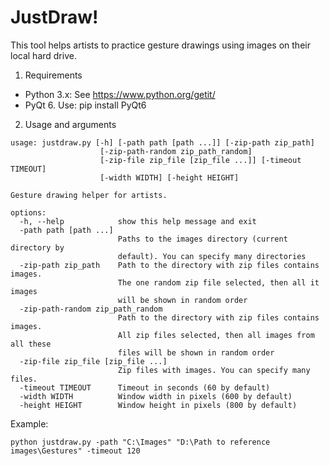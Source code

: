 # JustDraw!
This tool helps artists to practice gesture drawings using images on their local hard drive.

1. Requirements

- Python 3.x: See https://www.python.org/getit/
- PyQt 6. Use: pip install PyQt6

2. Usage and arguments

```
usage: justdraw.py [-h] [-path path [path ...]] [-zip-path zip_path]
                    [-zip-path-random zip_path_random]
                    [-zip-file zip_file [zip_file ...]] [-timeout TIMEOUT]
                    [-width WIDTH] [-height HEIGHT]

Gesture drawing helper for artists.

options:
  -h, --help            show this help message and exit
  -path path [path ...]
                        Paths to the images directory (current directory by
                        default). You can specify many directories
  -zip-path zip_path    Path to the directory with zip files contains images.
                        The one random zip file selected, then all it images
                        will be shown in random order
  -zip-path-random zip_path_random
                        Path to the directory with zip files contains images.
                        All zip files selected, then all images from all these
                        files will be shown in random order
  -zip-file zip_file [zip_file ...]
                        Zip files with images. You can specify many files.
  -timeout TIMEOUT      Timeout in seconds (60 by default)
  -width WIDTH          Window width in pixels (600 by default)
  -height HEIGHT        Window height in pixels (800 by default)

```

Example: 
```
python justdraw.py -path "C:\Images" "D:\Path to reference images\Gestures" -timeout 120
```

